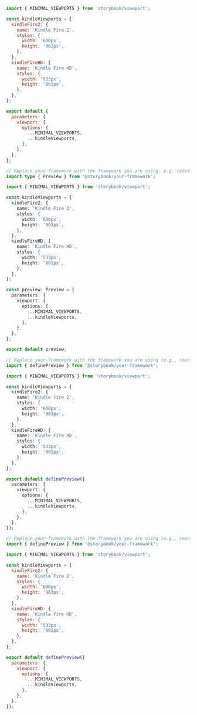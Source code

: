 ```js filename=".storybook/preview.js" renderer="common" language="js" tabTitle="CSF 3"
import { MINIMAL_VIEWPORTS } from 'storybook/viewport';

const kindleViewports = {
  kindleFire2: {
    name: 'Kindle Fire 2',
    styles: {
      width: '600px',
      height: '963px',
    },
  },
  kindleFireHD: {
    name: 'Kindle Fire HD',
    styles: {
      width: '533px',
      height: '801px',
    },
  },
};

export default {
  parameters: {
    viewport: {
      options: {
        ...MINIMAL_VIEWPORTS,
        ...kindleViewports,
      },
    },
  },
};
```

```ts filename=".storybook/preview.ts" renderer="common" language="ts" tabTitle="CSF 3"
// Replace your-framework with the framework you are using, e.g. react-vite, nextjs, vue3-vite, etc.
import type { Preview } from '@storybook/your-framework';

import { MINIMAL_VIEWPORTS } from 'storybook/viewport';

const kindleViewports = {
  kindleFire2: {
    name: 'Kindle Fire 2',
    styles: {
      width: '600px',
      height: '963px',
    },
  },
  kindleFireHD: {
    name: 'Kindle Fire HD',
    styles: {
      width: '533px',
      height: '801px',
    },
  },
};

const preview: Preview = {
  parameters: {
    viewport: {
      options: {
        ...MINIMAL_VIEWPORTS,
        ...kindleViewports,
      },
    },
  },
};

export default preview;
```

```ts filename=".storybook/preview.ts" renderer="react" language="ts" tabTitle="CSF Next 🧪"
// Replace your-framework with the framework you are using (e.g., react-vite, nextjs, nextjs-vite)
import { definePreview } from '@storybook/your-framework';

import { MINIMAL_VIEWPORTS } from 'storybook/viewport';

const kindleViewports = {
  kindleFire2: {
    name: 'Kindle Fire 2',
    styles: {
      width: '600px',
      height: '963px',
    },
  },
  kindleFireHD: {
    name: 'Kindle Fire HD',
    styles: {
      width: '533px',
      height: '801px',
    },
  },
};

export default definePreview({
  parameters: {
    viewport: {
      options: {
        ...MINIMAL_VIEWPORTS,
        ...kindleViewports,
      },
    },
  },
});
```

<!-- JS snippets still needed while providing both CSF 3 & Next -->

```js filename=".storybook/preview.js" renderer="react" language="js" tabTitle="CSF Next 🧪"
// Replace your-framework with the framework you are using (e.g., react-vite, nextjs, nextjs-vite)
import { definePreview } from '@storybook/your-framework';

import { MINIMAL_VIEWPORTS } from 'storybook/viewport';

const kindleViewports = {
  kindleFire2: {
    name: 'Kindle Fire 2',
    styles: {
      width: '600px',
      height: '963px',
    },
  },
  kindleFireHD: {
    name: 'Kindle Fire HD',
    styles: {
      width: '533px',
      height: '801px',
    },
  },
};

export default definePreview({
  parameters: {
    viewport: {
      options: {
        ...MINIMAL_VIEWPORTS,
        ...kindleViewports,
      },
    },
  },
});
```
